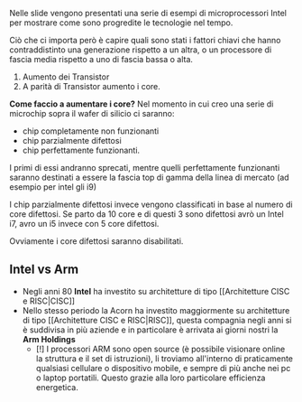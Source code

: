 Nelle slide vengono presentati una serie di esempi di microprocessori Intel per mostrare come sono progredite le tecnologie nel tempo.

Ciò che ci importa però è capire quali sono stati i fattori chiavi che hanno contraddistinto una generazione rispetto a un altra, o un processore di fascia media rispetto a uno di fascia bassa o alta.
1. Aumento dei Transistor
2. A parità di Transistor aumento i core.

**Come faccio a aumentare i core?**
Nel momento in cui creo una serie di microchip sopra il wafer di silicio ci saranno: 
- chip completamente non funzionanti 
- chip parzialmente difettosi 
- chip perfettamente funzionanti.

I primi di essi andranno sprecati, mentre quelli perfettamente funzionanti saranno destinati a essere la fascia top di gamma della linea di mercato (ad esempio per intel gli i9)

I chip parzialmente difettosi invece vengono classificati in base al numero di core difettosi. Se parto da 10 core e di questi 3 sono difettosi avrò un Intel i7, avro un i5 invece con 5 core difettosi.

Ovviamente i core difettosi saranno disabilitati.


## Intel vs Arm

- Negli anni 80 **Intel** ha investito su architetture di tipo [[Architetture CISC e RISC|CISC]] 
- Nello stesso periodo la Acorn ha investito maggiormente su architetture di tipo [[Architetture CISC e RISC|RISC]], questa compagnia negli anni si è suddivisa in più aziende e in particolare è arrivata ai giorni nostri la **Arm Holdings**
	- [!] I processori ARM sono open source (è possibile visionare online la struttura e il set di istruzioni), li troviamo all'interno di praticamente qualsiasi cellulare o dispositivo mobile, e sempre di più anche nei pc o laptop portatili. Questo grazie alla loro particolare efficienza energetica.
